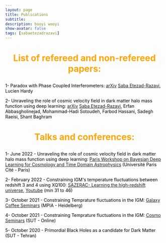 ```yaml
---
layout: page
title: Publications
subtitle: 
description: booyi wooyi
show-avatar: false
tags: [sabaetezadrazavi]
---
```



<style>{color:black;}</style>
 
<style>H1{color:black;}</style>
<style>H2{color:black;}</style>
<style>H3{color:black;}</style>
<style>p{color:black;}</style>



<h1 align="center"> <p style="color:orange;"> List of refereed and non-refereed papers: </p> </h1>

   


1- Paradox with Phase Coupled Interferometers: [arXiv]() 
[Saba Etezad-Razavi](https://orcid.org/0000-0001-7542-8915), Lucien Hardy

2- Unraveling the role of cosmic velocity field in dark matter halo mass function using deep learning: [arXiv](https://arxiv.org/abs/2112.14743)
[Saba Etezad-Razavi](https://orcid.org/0000-0001-7542-8915), Erfan Abbasgholinejad, Mohammad-Hadi Sotoudeh, Farbod Hassani, Sadegh Raeisi, Shant Baghram



<h1 align="center"> <p style="color:orange;"> Talks and conferences: </p> </h1>

1- June 2022 - Unraveling the role of cosmic velocity field in dark matter halo mass function using deep learning: [Paris Workshop on Bayesian Deep Learning for Cosmology and Time Domain Astrophysics](https://indico.in2p3.fr/event/26887/contributions/111747/) (Université Paris Cité - Paris)

2- February 2022 - Constraining IGM's temperature fluctuations between redshift 3 and 4 using XQ100: [SAZERAC- Learning the high-redshift universe](http://sazerac-conference.org/SIPS2122/3.html), [Youtube](https://www.youtube.com/watch?v=BFwia93NuAc) (min 31 to 46)

3- October 2021 - Constraining Temprature fluctuations in the IGM: [Galaxy Coffee Seminars](https://www2.mpia-hd.mpg.de/GC/GCwiki/) (MPIA - Heidelberg)

4- October 2021 - Constraining Temprature fluctuations in the IGM: [Cosmo Seminars](http://physics.sharif.edu/~cosmology/) (SUT - Online)

5- October 2020 - Primordial Black Holes as a candidate for Dark Matter (SUT - Tehran)







